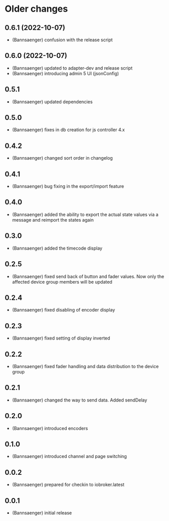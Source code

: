# Older changes
## 0.6.1 (2022-10-07)
* (Bannsaenger) confusion with the release script

## 0.6.0 (2022-10-07)
* (Bannsaenger) updated to adapter-dev and release script
* (Bannsaenger) introducing admin 5 UI (jsonConfig)

## 0.5.1
* (Bannsaenger) updated dependencies

## 0.5.0
* (Bannsaenger) fixes in db creation for js controller 4.x

## 0.4.2
* (Bannsaenger) changed sort order in changelog

## 0.4.1
* (Bannsaenger) bug fixing in the export/import feature

## 0.4.0
* (Bannsaenger) added the ability to export the actual state values via a message and reimport the states again

## 0.3.0
* (Bannsaenger) added the timecode display

## 0.2.5
* (Bannsaenger) fixed send back of button and fader values. Now only the affected device group members will be updated

## 0.2.4
* (Bannsaenger) fixed disabling of encoder display

## 0.2.3
* (Bannsaenger) fixed setting of display inverted

## 0.2.2
* (Bannsaenger) fixed fader handling and data distribution to the device group

## 0.2.1
* (Bannsaenger) changed the way to send data. Added sendDelay

## 0.2.0
* (Bannsaenger) introduced encoders

## 0.1.0
* (Bannsaenger) introduced channel and page switching

## 0.0.2
* (Bannsaenger) prepared for checkin to iobroker.latest

## 0.0.1
* (Bannsaenger) initial release